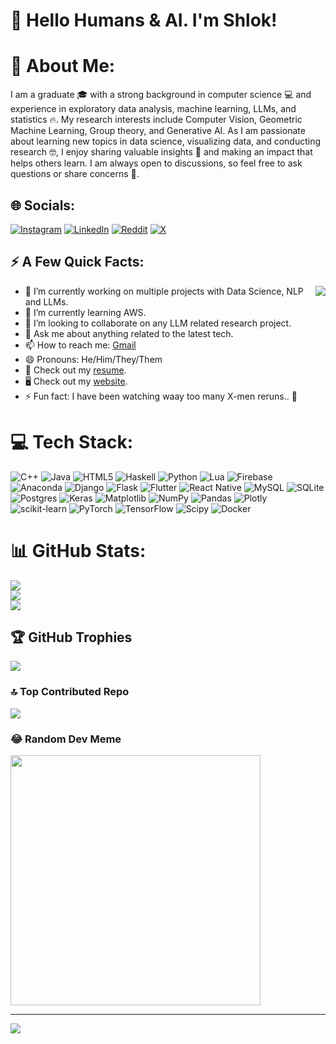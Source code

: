 # 🫰 Hello Humans & AI. I'm Shlok!

# 💫 About Me:
I am a graduate 🎓 with a strong background in computer science 💻 and experience in exploratory data analysis, machine learning, LLMs, and statistics 🔥. My research interests include Computer Vision, Geometric Machine Learning, Group theory, and Generative AI. As I am passionate about learning new topics in data science, visualizing data, and conducting research 🤓, I enjoy sharing valuable insights 🧐 and making an impact that helps others learn. I am always open to discussions, so feel free to ask questions or share concerns 💬.


## 🌐 Socials:
[![Instagram](https://img.shields.io/badge/Instagram-%23E4405F.svg?logo=Instagram&logoColor=white)](https://instagram.com/crytec_fusion.101) [![LinkedIn](https://img.shields.io/badge/LinkedIn-%230077B5.svg?logo=linkedin&logoColor=white)](https://linkedin.com/in/CrytecFusion101) [![Reddit](https://img.shields.io/badge/Reddit-%23FF4500.svg?logo=Reddit&logoColor=white)](https://reddit.com/user/CrypticFusion101) [![X](https://img.shields.io/badge/X-black.svg?logo=X&logoColor=white)](https://x.com/CrytecFusion01) 

## ⚡ A Few Quick Facts:

<img align="right" src="https://github.com/mirsazzathossain/mirsazzathossain/blob/master/gifs/octocat-anime.gif" />

- 🔭 I’m currently working on multiple projects with Data Science, NLP and LLMs.
- 🧮 I’m currently learning AWS.
- 👯 I’m looking to collaborate on any LLM related research project.
- 💬 Ask me about anything related to the latest tech.
- 📫 How to reach me: [Gmail](mailto:shlokverma8@gmail.com)
- 😄 Pronouns: He/Him/They/Them
- 🧾 Check out my [resume](https://drive.google.com/file/d/1vS0SxGp0X7QbEgXefNi_L6f1gcKxspzK/view?usp=share_link).
- 🖥️ Check out my [website](https://www.shlokverma.com).
- ⚡ Fun fact: I have been watching waay too many X-men reruns.. 🤣

# 💻 Tech Stack:
![C++](https://img.shields.io/badge/c++-%2300599C.svg?style=flat&logo=c%2B%2B&logoColor=white) ![Java](https://img.shields.io/badge/java-%23ED8B00.svg?style=flat&logo=openjdk&logoColor=white) ![HTML5](https://img.shields.io/badge/html5-%23E34F26.svg?style=flat&logo=html5&logoColor=white) ![Haskell](https://img.shields.io/badge/Haskell-5e5086?style=flat&logo=haskell&logoColor=white) ![Python](https://img.shields.io/badge/python-3670A0?style=flat&logo=python&logoColor=ffdd54) ![Lua](https://img.shields.io/badge/lua-%232C2D72.svg?style=flat&logo=lua&logoColor=white) ![Firebase](https://img.shields.io/badge/firebase-%23039BE5.svg?style=flat&logo=firebase) ![Anaconda](https://img.shields.io/badge/Anaconda-%2344A833.svg?style=flat&logo=anaconda&logoColor=white) ![Django](https://img.shields.io/badge/django-%23092E20.svg?style=flat&logo=django&logoColor=white) ![Flask](https://img.shields.io/badge/flask-%23000.svg?style=flat&logo=flask&logoColor=white) ![Flutter](https://img.shields.io/badge/Flutter-%2302569B.svg?style=flat&logo=Flutter&logoColor=white) ![React Native](https://img.shields.io/badge/react_native-%2320232a.svg?style=flat&logo=react&logoColor=%2361DAFB) ![MySQL](https://img.shields.io/badge/mysql-%2300000f.svg?style=flat&logo=mysql&logoColor=white) ![SQLite](https://img.shields.io/badge/sqlite-%2307405e.svg?style=flat&logo=sqlite&logoColor=white) ![Postgres](https://img.shields.io/badge/postgres-%23316192.svg?style=flat&logo=postgresql&logoColor=white) ![Keras](https://img.shields.io/badge/Keras-%23D00000.svg?style=flat&logo=Keras&logoColor=white) ![Matplotlib](https://img.shields.io/badge/Matplotlib-%23ffffff.svg?style=flat&logo=Matplotlib&logoColor=black) ![NumPy](https://img.shields.io/badge/numpy-%23013243.svg?style=flat&logo=numpy&logoColor=white) ![Pandas](https://img.shields.io/badge/pandas-%23150458.svg?style=flat&logo=pandas&logoColor=white) ![Plotly](https://img.shields.io/badge/Plotly-%233F4F75.svg?style=flat&logo=plotly&logoColor=white) ![scikit-learn](https://img.shields.io/badge/scikit--learn-%23F7931E.svg?style=flat&logo=scikit-learn&logoColor=white) ![PyTorch](https://img.shields.io/badge/PyTorch-%23EE4C2C.svg?style=flat&logo=PyTorch&logoColor=white) ![TensorFlow](https://img.shields.io/badge/TensorFlow-%23FF6F00.svg?style=flat&logo=TensorFlow&logoColor=white) ![Scipy](https://img.shields.io/badge/SciPy-%230C55A5.svg?style=flat&logo=scipy&logoColor=%white) ![Docker](https://img.shields.io/badge/docker-%230db7ed.svg?style=flat&logo=docker&logoColor=white)
# 📊 GitHub Stats:
![](https://github-readme-stats.vercel.app/api?username=CrytecFusion101&theme=midnight-purple&hide_border=true&include_all_commits=true&count_private=true)<br/>
![](https://github-readme-streak-stats.herokuapp.com/?user=CrytecFusion101&theme=midnight-purple&hide_border=true)<br/>
![](https://github-readme-stats.vercel.app/api/top-langs/?username=CrytecFusion101&theme=midnight-purple&hide_border=true&include_all_commits=true&count_private=true&layout=compact)

## 🏆 GitHub Trophies
![](https://github-profile-trophy.vercel.app/?username=CrytecFusion101&theme=discord&no-frame=true&no-bg=false&margin-w=4)

### 🔝 Top Contributed Repo
![](https://github-contributor-stats.vercel.app/api?username=CrytecFusion101&limit=5&theme=tokyonight&combine_all_yearly_contributions=true)

### 😂 Random Dev Meme
<img src='https://randommeme-five.vercel.app/' style="height: 400px;"/>

---
[![](https://visitcount.itsvg.in/api?id=CrytecFusion101&icon=5&color=9)](https://visitcount.itsvg.in)
